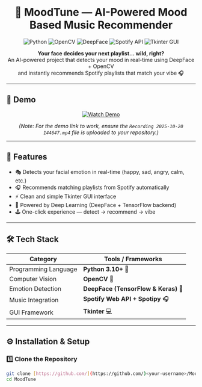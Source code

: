 <h1 align="center">🎵 MoodTune — AI-Powered Mood Based Music Recommender</h1>

<p align="center">
  <img src="https://img.shields.io/badge/Python-3.10+-blue?logo=python" alt="Python">
  <img src="https://img.shields.io/badge/OpenCV-Computer%20Vision-green?logo=opencv" alt="OpenCV">
  <img src="https://img.shields.io/badge/DeepFace-Emotion%20Detection-orange" alt="DeepFace">
  <img src="https://img.shields.io/badge/Spotify-API-brightgreen?logo=spotify" alt="Spotify API">
  <img src="https://img.shields.io/badge/Tkinter-GUI-lightgrey" alt="Tkinter GUI">
</p>

<p align="center">
  <b>Your face decides your next playlist... wild, right?</b><br>
  An AI-powered project that detects your mood in real-time using DeepFace + OpenCV<br>
  and instantly recommends Spotify playlists that match your vibe 🎧
</p>

---

## 🎥 Demo

<p align="center">
  <a href="Recording%202025-10-20%20144647.mp4">
    <img src="https://img.shields.io/badge/▶️-Watch%20Demo-red?style=for-the-badge" alt="Watch Demo">
  </a>
</p>
<p align="center">
  <em>(Note: For the demo link to work, ensure the <code>Recording 2025-10-20 144647.mp4</code> file is uploaded to your repository.)</em>
</p>

---

## 🚀 Features

- 🎭 Detects your facial emotion in real-time (happy, sad, angry, calm, etc.)
- 🎧 Recommends matching playlists from Spotify automatically
- ⚡ Clean and simple Tkinter GUI interface
- 🧠 Powered by Deep Learning (DeepFace + TensorFlow backend)
- 🕹️ One-click experience — detect → recommend → vibe

---

## 🛠️ Tech Stack

| Category | Tools / Frameworks |
|-----------|--------------------|
| Programming Language | **Python 3.10+** 🐍 |
| Computer Vision | **OpenCV** 🎥 |
| Emotion Detection | **DeepFace (TensorFlow & Keras)** 🤖 |
| Music Integration | **Spotify Web API + Spotipy** 🎧 |
| GUI Framework | **Tkinter** 💻 |

---

## ⚙️ Installation & Setup

### 1️⃣ Clone the Repository
```bash
git clone [https://github.com/](https://github.com/)<your-username>/MoodTune.git
cd MoodTune
